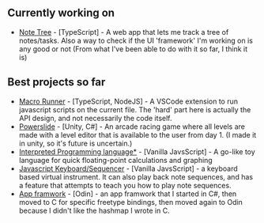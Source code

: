 ## Currently working on
- [Note Tree](https://github.com/Tejas-H5/Working-on-Tree) - [TypeScript] - A web app that lets me track a tree of notes/tasks. Also a way to check if the UI 'framework' I'm working on is any good or not (From what I've been able to do with it so far, I think it is)

## Best projects so far
- [Macro Runner](https://github.com/El-Tejaso/MacroRunner) - [TypeScript, NodeJS] - A VSCode extension to run javascript scripts on the current file. The 'hard' part here is actually the API design, and not necessarily the code itself.
- [Powerslide](https://gamejolt.com/games/Powerslide/805966) - [Unity, C#] - An arcade racing game where all levels are made with a level editor that is available to the user from day 1. (I made it in unity, so it's future is uncertain.)
- [Interpreted Programming language*](https://github.com/El-Tejaso/Calculator) - [Vanilla JavsScript] - A go-like toy language for quick floating-point calculations and graphing
- [Javascript Keyboard/Sequencer](https://github.com/El-Tejaso/Javascript-Keyboard) - [Vanilla JavsScript] - a keyboard based virtual instrument. It can also play back note sequences, and has a feature that attempts to teach you how to play note sequences.
- [App framwork](https://github.com/El-Tejaso/odin-app-framwork) - [Odin] - an app framwork that I started in C#, then moved to C for specific freetype bindings, then moved again to Odin because I didn't like the hashmap I wrote in C.

